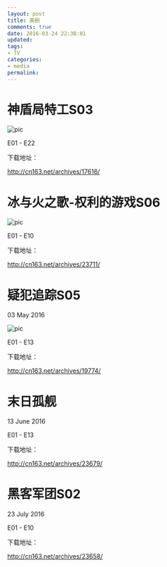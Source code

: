 ```yaml
---
layout: post
title: 美剧
comments: true
date: 2016-03-24 22:38:01
updated:
tags:
- TV
categories:
- media
permalink:
---
```


# 神盾局特工S03

![pic](/images/sdjtg.jpg)

E01 - E22

下载地址：

<http://cn163.net/archives/17616/>

# 冰与火之歌-权利的游戏S06

![pic](/images/qldyx.jpg)

E01 - E10

下载地址：

<http://cn163.net/archives/23711/>

# 疑犯追踪S05

03 May 2016

![pic](/images/yfzz.jpg)

E01 - E13

下载地址：

<http://cn163.net/archives/19774/>

# 末日孤舰

13 June 2016

E01 - E13

下载地址：

<http://cn163.net/archives/23679/>

# 黑客军团S02

23 July 2016

E01 - E10

下载地址：

<http://cn163.net/archives/23658/>
